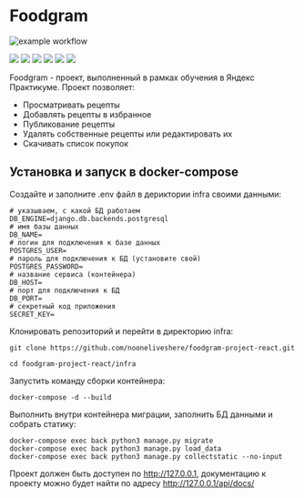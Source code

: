 # Foodgram
![example workflow](https://github.com/AlexanderZug/foodgram-project-react/actions/workflows/main.yml/badge.svg)


![](https://img.shields.io/badge/Python-3776AB?style=for-the-badge&logo=python&logoColor=white)
![](https://img.shields.io/badge/django%20rest-ff1709?style=for-the-badge&logo=django&logoColor=white)
![](https://img.shields.io/badge/Django-092E20?style=for-the-badge&logo=django&logoColor=green)
![](https://img.shields.io/badge/JWT-000000?style=for-the-badge&logo=JSON%20web%20tokens&logoColor=white)
![](https://img.shields.io/badge/Postman-FF6C37?style=for-the-badge&logo=Postman&logoColor=white)
![](https://img.shields.io/badge/Docker-2CA5E0?style=for-the-badge&logo=docker&logoColor=white)

Foodgram - проект, выполненный в рамках обучения в Яндекс Практикуме. Проект позволяет:

- Просматривать рецепты
- Добавлять рецепты в избранное
- Публикование рецепты
- Удалять собственные рецепты или редактировать их
- Скачивать список покупок

## Установка и запуск в docker-compose

Создайте и заполните .env файл в дериктории infra своими данными:
```
# указываем, с какой БД работаем
DB_ENGINE=django.db.backends.postgresql
# имя базы данных
DB_NAME=
# логин для подключения к базе данных
POSTGRES_USER=
# пароль для подключения к БД (установите свой)
POSTGRES_PASSWORD=
# название сервиса (контейнера)
DB_HOST=
# порт для подключения к БД
DB_PORT=
# секретный код приложения
SECRET_KEY=
```

Клонировать репозиторий и перейти в директорию infra:

```
git clone https://github.com/nooneliveshere/foodgram-project-react.git
```

```
cd foodgram-project-react/infra
```
Запустить команду сборки контейнера:

```
docker-compose -d --build
```

Выполнить внутри контейнера миграции, заполнить БД данными и собрать статику:
```
docker-compose exeс back python3 manage.py migrate
docker-compose exeс back python3 manage.py load_data
docker-compose exec back python3 manage.py collectstatic --no-input
```

Проект должен быть доступен по http://127.0.0.1, документацию к проекту 
можно будет найти по адресу http://127.0.0.1/api/docs/ 
